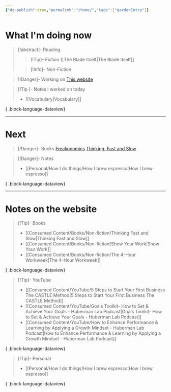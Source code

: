 ```yaml
---
{"dg-publish":true,"permalink":"/home/","tags":["gardenEntry"]}
---
```


# What I'm doing now

> [!abstract]- Reading
> > [!Tip]- Fiction
> > [[The Blade Itself\|The Blade Itself]]
> 
> > [!Info]- Non-Fiction
> 
> 

> [!Danger]- Working on
> [This website](https://emrey.vercel.app/)

> [!Tip ]- Notes I worked on today
>  - [[Vocabulary\|Vocabulary]]
> 
{ .block-language-dataview}

---
# Next

> [!Danger]- Books
> [Freakonomics](https://www.goodreads.com/book/show/1202.Freakonomics)
> [Thinking, Fast and Slow](https://www.goodreads.com/book/show/11468377-thinking-fast-and-slow)

> [!Danger]- Notes
>  - [[Personal/How I do things/How I brew espresso\|How I brew espresso]]
> 
{ .block-language-dataview}

---
# Notes on the website

> [!Tip]- Books
>  - [[Consumed Content/Books/Non-fiction/Thinking Fast and Slow\|Thinking Fast and Slow]]
> - [[Consumed Content/Books/Non-fiction/Show Your Work\|Show Your Work]]
> - [[Consumed Content/Books/Non-fiction/The 4-Hour Workweek\|The 4-Hour Workweek]]
> 
{ .block-language-dataview}

> [!Tip]- YouTube
>  - [[Consumed Content/YouTube/5 Steps to Start Your First Business The CASTLE Method\|5 Steps to Start Your First Business The CASTLE Method]]
> - [[Consumed Content/YouTube/Goals Toolkit- How to Set & Achieve Your Goals - Huberman Lab Podcast\|Goals Toolkit- How to Set & Achieve Your Goals - Huberman Lab Podcast]]
> - [[Consumed Content/YouTube/How to Enhance Performance & Learning by Applying a Growth Mindset - Huberman Lab Podcast\|How to Enhance Performance & Learning by Applying a Growth Mindset - Huberman Lab Podcast]]
> 
{ .block-language-dataview}

> [!Tip]- Personal
>  - [[Personal/How I do things/How I brew espresso\|How I brew espresso]]
> 
{ .block-language-dataview}

